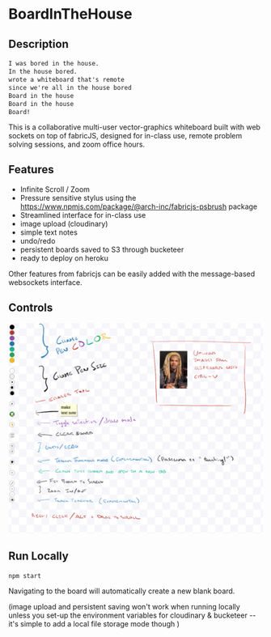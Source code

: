 # BoardInTheHouse

## Description

    I was bored in the house.
    In the house bored.
    wrote a whiteboard that's remote
    since we're all in the house bored
    Board in the house
    Board in the house
    Board!

This is a collaborative multi-user vector-graphics whiteboard built with web sockets on top of fabricJS, designed for in-class use, remote problem solving sessions, and zoom office hours.

## Features

+ Infinite Scroll / Zoom
+ Pressure sensitive stylus using the https://www.npmjs.com/package/@arch-inc/fabricjs-psbrush package
+ Streamlined interface for in-class use
+ image upload (cloudinary)
+ simple text notes
+ undo/redo
+ persistent boards saved to S3 through bucketeer
+ ready to deploy on heroku

Other features from fabricjs can be easily added with the message-based websockets interface.

## Controls

![controls](controls.png)

## Run Locally

    npm start

Navigating to the board will automatically create a new blank board.

 (image upload and persistent saving won't work when running locally unless you set-up the environment variables for cloudinary & bucketeer -- it's simple to add a local file storage mode though )
